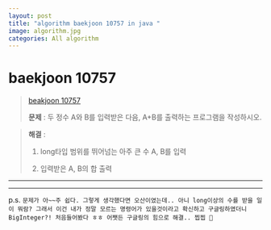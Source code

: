 ```yaml
---  
layout: post  
title: "algorithm baekjoon 10757 in java "  
image: algorithm.jpg  
categories: All algorithm  
---  
```


# baekjoon 10757  

> [beakjoon 10757](https://www.acmicpc.net/problem/10757)  
>   
> **문제** : 두 정수 A와 B를 입력받은 다음, A+B를 출력하는 프로그램을 작성하시오.

> **해결** :  
> 1. long타입 범위를 뛰어넘는 아주 큰 수 A, B를 입력  
> 
> 2. 입력받은 A, B의 합 출력  


---  

<script src="https://gist.github.com/nnlog/f93cd565736717c9af459207e3bfb511.js"></script>  

---   

p.s. `문제가 아~~주 쉽다. 그렇게 생각했다면 오산이였는데.. 아니 long이상의 수를 받을 일이 뭐람? 그래서 이건 내가 정말 모르는 명령어가 있을것이라고 확신하고 구글링하였더니 BigInteger?! 처음들어봤다 ㅎㅎ 어쨋든 구글링의 힘으로 해결.. 찝찝 🤢`